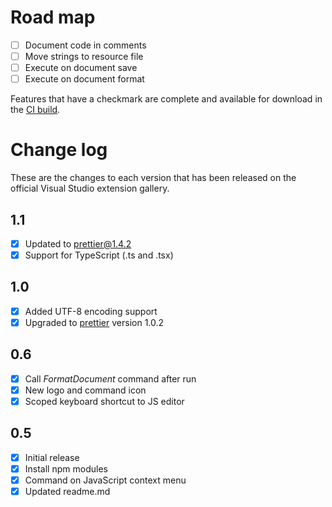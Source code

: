 # Road map

- [ ] Document code in comments
- [ ] Move strings to resource file
- [ ] Execute on document save
- [ ] Execute on document format

Features that have a checkmark are complete and available for
download in the
[CI build](http://vsixgallery.com/extension/J1da7ad9e-85b3-4a0c-8e45-b2ae59a575a7/).

# Change log

These are the changes to each version that has been released
on the official Visual Studio extension gallery.

## 1.1

- [x] Updated to prettier@1.4.2
- [x] Support for TypeScript (.ts and .tsx)

## 1.0

- [x] Added UTF-8 encoding support
- [x] Upgraded to [prettier](https://github.com/jlongster/prettier) version 1.0.2

## 0.6

- [x] Call *FormatDocument* command after run
- [x] New logo and command icon
- [x] Scoped keyboard shortcut to JS editor

## 0.5

- [x] Initial release
- [x] Install npm modules
- [x] Command on JavaScript context menu
- [x] Updated readme.md